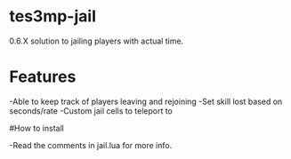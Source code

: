 # tes3mp-jail
0.6.X solution to jailing players with actual time.



# Features

-Able to keep track of players leaving and rejoining
-Set skill lost based on seconds/rate 
-Custom jail cells to teleport to


#How to install

-Read the comments in jail.lua for more info. 
